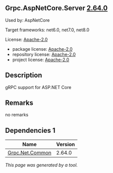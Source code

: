 Grpc.AspNetCore.Server [2.64.0](https://www.nuget.org/packages/Grpc.AspNetCore.Server/2.64.0)
--------------------

Used by: AspNetCore

Target frameworks: net6.0, net7.0, net8.0

License: [Apache-2.0](../../../../licenses/apache-2.0) 

- package license: [Apache-2.0](https://licenses.nuget.org/Apache-2.0) 
- repository license: [Apache-2.0](https://github.com/grpc/grpc-dotnet.git) 
- project license: [Apache-2.0](https://github.com/grpc/grpc-dotnet) 

Description
-----------
gRPC support for ASP.NET Core

Remarks
-----------
no remarks


Dependencies 1
-----------

|Name|Version|
|----------|:----|
|[Grpc.Net.Common](../../../../packages/nuget.org/grpc.net.common/2.64.0)|2.64.0|

*This page was generated by a tool.*
